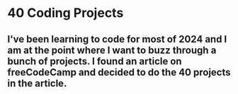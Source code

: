 # 40 Coding Projects

## I've been learning to code for most of 2024 and I am at the point where I want to buzz through a bunch of projects. I found an article on freeCodeCamp and decided to do the 40 projects in the article.

